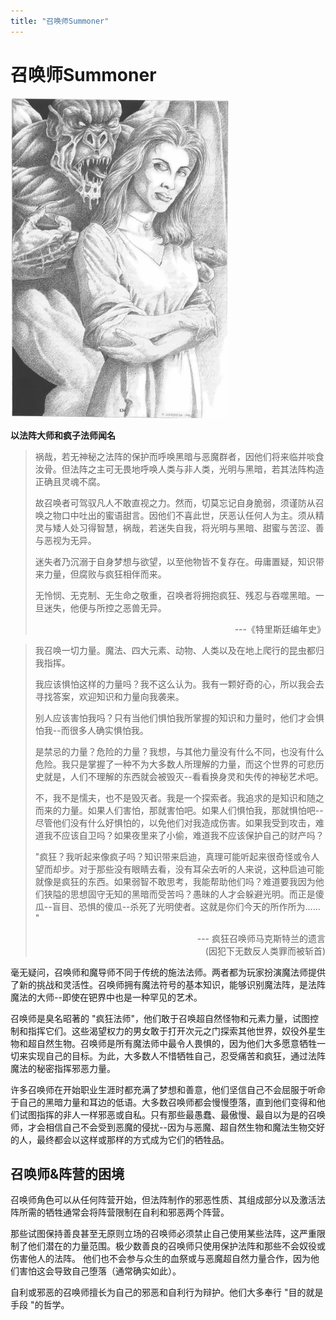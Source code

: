 ```yaml
---
title: "召唤师Summoner"
---
```

# 召唤师Summoner

![image-20240708102315576](./assets/image-20240708102315576.webp)

**以法阵大师和疯子法师闻名**

> 祸哉，若无神秘之法阵的保护而呼唤黑暗与恶魔群者，因他们将来临并啖食汝骨。但法阵之主可无畏地呼唤人类与非人类，光明与黑暗，若其法阵构造正确且灵魂不腐。
>
> 故召唤者可驾驭凡人不敢直视之力。然而，切莫忘记自身脆弱，须谨防从召唤之物口中吐出的蜜语甜言。因他们不喜此世，厌恶认任何人为主。须从精灵与矮人处习得智慧，祸哉，若迷失自我，将光明与黑暗、甜蜜与苦涩、善与恶视为无异。
>
> 迷失者乃沉溺于自身梦想与欲望，以至他物皆不复存在。毋庸置疑，知识带来力量，但腐败与疯狂相伴而来。
>
> 无怜悯、无克制、无生命之敬重，召唤者将拥抱疯狂、残忍与吞噬黑暗。一旦迷失，他便与所控之恶兽无异。
>
> <p align=right>---《特里斯廷编年史》</p>

> 我召唤一切力量。魔法、四大元素、动物、人类以及在地上爬行的昆虫都归我指挥。
>
> 我应该惧怕这样的力量吗？我不这么认为。我有一颗好奇的心，所以我会去寻找答案，欢迎知识和力量向我袭来。
>
> 别人应该害怕我吗？只有当他们惧怕我所掌握的知识和力量时，他们才会惧怕我--而很多人确实惧怕我。
>
> 是禁忌的力量？危险的力量？我想，与其他力量没有什么不同，也没有什么危险。我只是掌握了一种不为大多数人所理解的力量，而这个世界的可悲历史就是，人们不理解的东西就会被毁灭--看看换身灵和失传的神秘艺术吧。
>
> 不，我不是懦夫，也不是毁灭者。我是一个探索者。我追求的是知识和随之而来的力量。如果人们害怕，那就害怕吧。如果人们惧怕我，那就惧怕吧--尽管他们没有什么好惧怕的，以免他们对我造成伤害。如果我受到攻击，难道我不应该自卫吗？如果夜里来了小偷，难道我不应该保护自己的财产吗？
>
> "疯狂？我听起来像疯子吗？知识带来启迪，真理可能听起来很奇怪或令人望而却步。对于那些没有眼睛去看，没有耳朵去听的人来说，这种启迪可能就像是疯狂的东西。如果弱智不敢思考，我能帮助他们吗？难道要我因为他们狭隘的思想固守无知的黑暗而受苦吗？愚昧的人才会躲避光明。而正是傻瓜--盲目、恐惧的傻瓜--杀死了光明使者。这就是你们今天的所作所为...... "
>
> <p align=right>--- 疯狂召唤师马克斯特兰的遗言<br>(因犯下无数反人类罪而被斩首)</p>

毫无疑问，召唤师和魔导师不同于传统的施法法师。两者都为玩家扮演魔法师提供了新的挑战和灵活性。召唤师拥有魔法符号的基本知识，能够识别魔法阵，是法阵魔法的大师--即使在钯界中也是一种罕见的艺术。

召唤师是臭名昭著的 "疯狂法师"，他们敢于召唤超自然怪物和元素力量，试图控制和指挥它们。这些渴望权力的男女敢于打开次元之门探索其他世界，奴役外星生物和超自然生物。召唤师是所有魔法师中最令人畏惧的，因为他们大多愿意牺牲一切来实现自己的目标。为此，大多数人不惜牺牲自己，忍受痛苦和疯狂，通过法阵魔法的秘密指挥邪恶力量。

许多召唤师在开始职业生涯时都充满了梦想和善意，他们坚信自己不会屈服于听命于自己的黑暗力量和耳边的低语。大多数召唤师都会慢慢堕落，直到他们变得和他们试图指挥的非人一样邪恶或自私。只有那些最愚蠢、最傲慢、最自以为是的召唤师，才会相信自己不会受到恶魔的侵扰--因为与恶魔、超自然生物和魔法生物交好的人，最终都会以这样或那样的方式成为它们的牺牲品。

## 召唤师&阵营的困境

召唤师角色可以从任何阵营开始，但法阵制作的邪恶性质、其组成部分以及激活法阵所需的牺牲通常会将阵营限制在自利和邪恶两个阵营。

那些试图保持善良甚至无原则立场的召唤师必须禁止自己使用某些法阵，这严重限制了他们潜在的力量范围。极少数善良的召唤师只使用保护法阵和那些不会奴役或伤害他人的法阵。
他们也不会参与众生的血祭或与恶魔超自然力量合作，因为他们害怕这会导致自己堕落（通常确实如此）。

自利或邪恶的召唤师擅长为自己的邪恶和自利行为辩护。他们大多奉行 "目的就是手段 "的哲学。